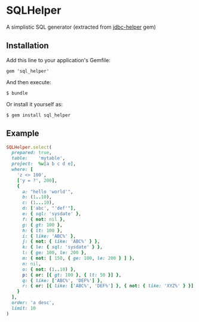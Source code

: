 # SQLHelper

A simplistic SQL generator (extracted from [jdbc-helper](https://github.com/junegunn/jdbc-helper) gem)

## Installation

Add this line to your application's Gemfile:

    gem 'sql_helper'

And then execute:

    $ bundle

Or install it yourself as:

    $ gem install sql_helper

## Example

```ruby
SQLHelper.select(
  prepared: true,
  table:    'mytable',
  project:  %w[a b c d e],
  where: [
    'z <> 100',
    ['y = ?', 200],
    {
      a: "hello 'world'",
      b: (1..10),
      c: (1...10),
      d: ['abc', "'def'"],
      e: { sql: 'sysdate' },
      f: { not: nil },
      g: { gt: 100 },
      h: { lt: 100 },
      i: { like: 'ABC%' },
      j: { not: { like: 'ABC%' } },
      k: { le: { sql: 'sysdate' } },
      l: { ge: 100, le: 200 },
      m: { not: [ 150, { ge: 100, le: 200 } ] },
      n: nil,
      o: { not: (1..10) },
      p: { or: [{ gt: 100 }, { lt: 50 }] },
      q: { like: ['ABC%', 'DEF%'] },
      r: { or: [{ like: ['ABC%', 'DEF%'] }, { not: { like: 'XYZ%' } }] }
    }
  ],
  order: 'a desc',
  limit: 10
)
```
